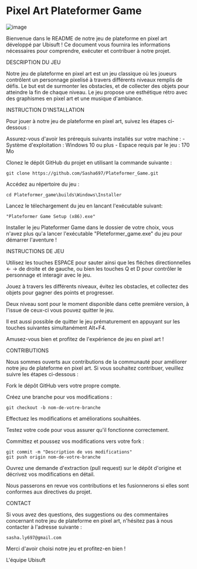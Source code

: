# Pixel Art Plateformer Game

![image](https://github.com/Sasha697/Plateformer_Game/assets/91870976/acd6f952-a3e3-4b9e-ba80-72c869895397)

Bienvenue dans le README de notre jeu de plateforme en pixel art développé par Ubisuft ! Ce document vous fournira les informations nécessaires pour comprendre, exécuter et contribuer à notre projet.

DESCRIPTION DU JEU

Notre jeu de plateforme en pixel art est un jeu classique où les joueurs contrôlent un personnage pixelisé à travers différents niveaux remplis de défis. Le but est de surmonter les obstacles, et de collecter des objets pour atteindre la fin de chaque niveau. Le jeu propose une esthétique rétro avec des graphismes en pixel art et une musique d'ambiance.

INSTRUCTION D'INSTALLATION

Pour jouer à notre jeu de plateforme en pixel art, suivez les étapes ci-dessous :

Assurez-vous d'avoir les prérequis suivants installés sur votre machine :
        - Système d'exploitation : Windows 10 ou plus
        - Espace requis par le jeu : 170 Mo

Clonez le dépôt GitHub du projet en utilisant la commande suivante :

    git clone https://github.com/Sasha697/Plateformer_Game.git

Accédez au répertoire du jeu :

    cd Plateformer_game\builds\Windows\Installer

Lancez le télechargement du jeu en lancant l'exécutable suivant:

    "Plateformer Game Setup (x86).exe"
    
Installer le jeu Plateformer Game dans le dossier de votre choix, vous n'avez plus qu'a lancer l'exécutable "Pleteformer_game.exe" du jeu pour démarrer l'aventure !
    
INSTRUCTIONS DE JEU

Utilisez les touches ESPACE pour sauter ainsi que les fléches directionnelles <- -> de droite et de gauche, ou bien les touches Q et D pour contrôler le personnage et interagir avec le jeu.

Jouez à travers les différents niveaux, évitez les obstacles, et collectez des objets pour gagner des points et progresser.
    
Deux niveau sont pour le moment disponible dans cette première version, à l'issue de ceux-ci vous pouvez quitter le jeu.
    
Il est aussi possible de quitter le jeu prématurement en appuyant sur les touches suivantes simultanément Alt+F4.

Amusez-vous bien et profitez de l'expérience de jeu en pixel art !

CONTRIBUTIONS

Nous sommes ouverts aux contributions de la communauté pour améliorer notre jeu de plateforme en pixel art. Si vous souhaitez contribuer, veuillez suivre les étapes ci-dessous :

Fork le dépôt GitHub vers votre propre compte.

Créez une branche pour vos modifications :

    git checkout -b nom-de-votre-branche

Effectuez les modifications et améliorations souhaitées.

Testez votre code pour vous assurer qu'il fonctionne correctement.

Committez et poussez vos modifications vers votre fork :

    git commit -m "Description de vos modifications"
    git push origin nom-de-votre-branche

Ouvrez une demande d'extraction (pull request) sur le dépôt d'origine et décrivez vos modifications en détail.

Nous passerons en revue vos contributions et les fusionnerons si elles sont conformes aux directives du projet.

CONTACT

Si vous avez des questions, des suggestions ou des commentaires concernant notre jeu de plateforme en pixel art, n'hésitez pas à nous contacter à l'adresse suivante :
            
    sasha.ly697@gmail.com

Merci d'avoir choisi notre jeu et profitez-en bien !

L'équipe Ubisuft
